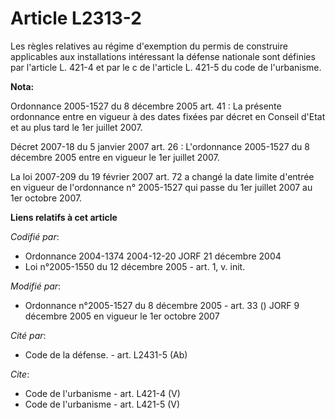 # Article L2313-2

Les règles relatives au régime d'exemption du permis de construire applicables aux installations intéressant la défense
nationale sont définies par l'article L. 421-4 et par le c de l'article L. 421-5 du code de l'urbanisme.

**Nota:**

Ordonnance 2005-1527 du 8 décembre 2005 art. 41 : La présente ordonnance entre en vigueur à des dates fixées par décret en
Conseil d'Etat et au plus tard le 1er juillet 2007.

Décret 2007-18 du 5 janvier 2007 art. 26 : L'ordonnance 2005-1527 du 8 décembre 2005 entre en vigueur le 1er juillet 2007.

La loi 2007-209 du 19 février 2007 art. 72 a changé la date limite d'entrée en vigueur de l'ordonnance n° 2005-1527 qui passe
du 1er juillet 2007 au 1er octobre 2007.

**Liens relatifs à cet article**

_Codifié par_:

  - Ordonnance 2004-1374 2004-12-20 JORF 21 décembre 2004
  - Loi n°2005-1550 du 12 décembre 2005 - art. 1, v. init.

_Modifié par_:

  - Ordonnance n°2005-1527 du 8 décembre 2005 - art. 33 () JORF 9 décembre 2005 en vigueur le 1er octobre 2007

_Cité par_:

  - Code de la défense. - art. L2431-5 (Ab)

_Cite_:

  - Code de l'urbanisme - art. L421-4 (V)
  - Code de l'urbanisme - art. L421-5 (V)
